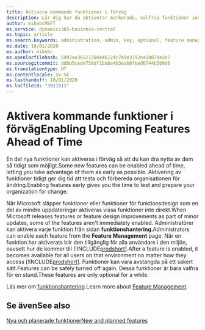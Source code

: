 ```yaml
---
title: Aktivera kommande funktioner i förväg
description: Lär dig hur du aktiverar markerade, valfria funktioner innan de blir obligatoriska.
author: mikebcMSFT
ms.service: dynamics365-business-central
ms.topic: article
ms.search.keywords: administration, admin, key, optional, feature management, early access, preview
ms.date: 10/01/2020
ms.author: mikebc
ms.openlocfilehash: 5d97ae36511286e46124c7b9e3392ea1807de2e7
ms.sourcegitcommit: ddbb5cede750df1baba4b3eab8fbed6744b5b9d6
ms.translationtype: HT
ms.contentlocale: sv-SE
ms.lasthandoff: 10/01/2020
ms.locfileid: "3911511"
---
```

# <a name="enabling-upcoming-features-ahead-of-time"></a><span data-ttu-id="b0c3a-103">Aktivera kommande funktioner i förväg</span><span class="sxs-lookup"><span data-stu-id="b0c3a-103">Enabling Upcoming Features Ahead of Time</span></span>

<span data-ttu-id="b0c3a-104">En del nya funktioner kan aktiveras i förväg så att du kan dra nytta av dem så tidigt som möjligt.</span><span class="sxs-lookup"><span data-stu-id="b0c3a-104">Some new features can be enabled ahead of time, letting you take advantage of them as early as possible.</span></span> <span data-ttu-id="b0c3a-105">Aktivering av funktioner tidigt ger dig tid att testa och förbereda organisationen för ändring.</span><span class="sxs-lookup"><span data-stu-id="b0c3a-105">Enabling features early gives you the time to test and prepare your organization for change.</span></span>

<span data-ttu-id="b0c3a-106">När Microsoft släpper funktioner eller funktioner för funktionsdesign som en del av mindre uppdateringar aktiveras vissa funktioner inte direkt.</span><span class="sxs-lookup"><span data-stu-id="b0c3a-106">When Microsoft releases features or feature design improvements as part of minor updates, some of the features aren't immediately enabled.</span></span> <span data-ttu-id="b0c3a-107">Administratörer kan aktivera varje funktion från sidan **funktionshantering**.</span><span class="sxs-lookup"><span data-stu-id="b0c3a-107">Administrators can enable each feature from the **Feature Management** page.</span></span> <span data-ttu-id="b0c3a-108">När en funktion har aktiverats blir den tillgänglig för alla användare i den miljön, oavsett hur de kommer till [!INCLUDE[prodshort](includes/prodshort.md)].</span><span class="sxs-lookup"><span data-stu-id="b0c3a-108">After a feature is enabled, it becomes available for all users on that environment no matter how they access [!INCLUDE[prodshort](includes/prodshort.md)].</span></span> <span data-ttu-id="b0c3a-109">Funktioner kan vara avstängda på ett säkert sätt.</span><span class="sxs-lookup"><span data-stu-id="b0c3a-109">Features can be safely turned off again.</span></span> <span data-ttu-id="b0c3a-110">Dessa funktioner är bara valfria för en stund.</span><span class="sxs-lookup"><span data-stu-id="b0c3a-110">These features are only optional for a while.</span></span>

<span data-ttu-id="b0c3a-111">Läs mer om [funktionshantering](/dynamics365/business-central/dev-itpro/administration/feature-management).</span><span class="sxs-lookup"><span data-stu-id="b0c3a-111">Learn more about [Feature Management](/dynamics365/business-central/dev-itpro/administration/feature-management).</span></span>  

## <a name="see-also"></a><span data-ttu-id="b0c3a-112">Se även</span><span class="sxs-lookup"><span data-stu-id="b0c3a-112">See also</span></span>

[<span data-ttu-id="b0c3a-113">Nya och planerade funktioner</span><span class="sxs-lookup"><span data-stu-id="b0c3a-113">New and planned features</span></span>](https://aka.ms/Dynamics365ReleasePlan)  
